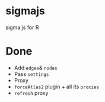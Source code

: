 # sigmajs

sigma js for R

# Done

* Add `edges`& `nodes`
* Pass `settings`
* Proxy
* `forceAtlas2` plugin + all its `proxies`
* `refresh` proxy
